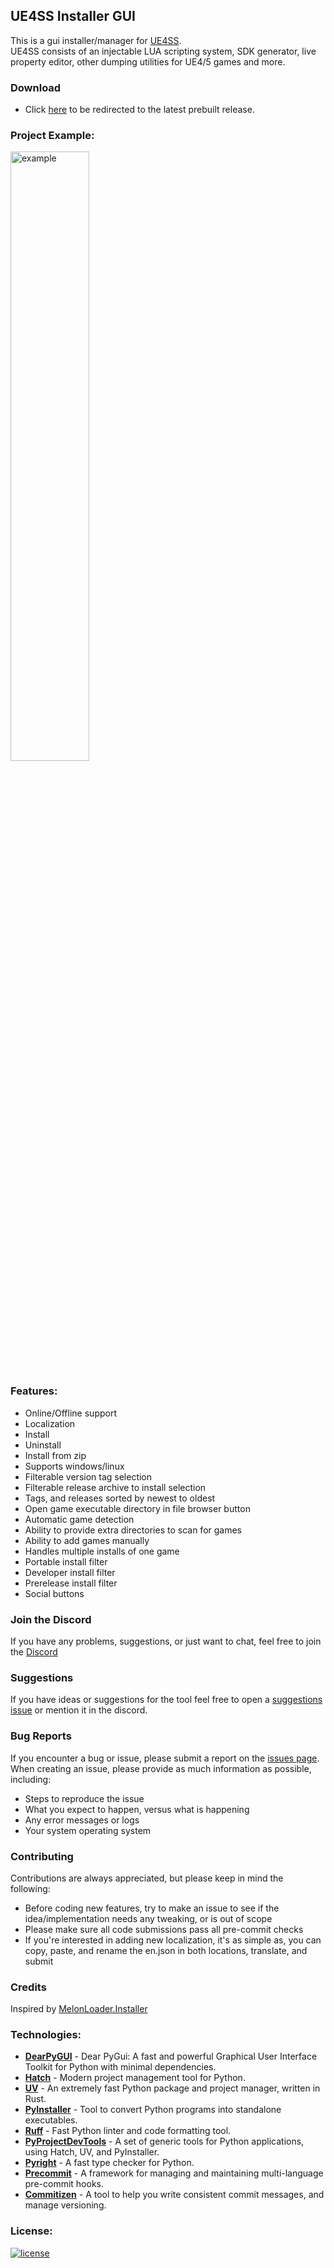 ## UE4SS Installer GUI

This is a gui installer/manager for [UE4SS](https://github.com/UE4SS-RE/RE-UE4SS).\
UE4SS consists of an injectable LUA scripting system, SDK generator, live property editor, other dumping utilities for UE4/5 games and more.


### Download
- Click [here](https://github.com/Mythical-Github/ue4ss_installer_gui/releases/latest) to be redirected to the latest prebuilt release.


### Project Example:
<img src="https://github.com/user-attachments/assets/f6a0ec21-4ee3-4f52-8eeb-2b79cafddf98" alt="example" width="50%" height="50%">

  
### Features:
- Online/Offline support
- Localization
- Install
- Uninstall
- Install from zip
- Supports windows/linux
- Filterable version tag selection
- Filterable release archive to install selection
- Tags, and releases sorted by newest to oldest
- Open game executable directory in file browser button
- Automatic game detection
- Ability to provide extra directories to scan for games
- Ability to add games manually
- Handles multiple installs of one game
- Portable install filter
- Developer install filter
- Prerelease install filter
- Social buttons


### Join the Discord
If you have any problems, suggestions, or just want to chat, feel free to join the [Discord](https://discord.gg/7qhRGHF9Tt)


### Suggestions
If you have ideas or suggestions for the tool feel free to open a [suggestions issue](https://github.com/Mythical-Github/ue4ss_installer_gui/issues) or mention it in the discord.


### Bug Reports
If you encounter a bug or issue, please submit a report on the [issues page](https://github.com/Mythical-Github/ue4ss_installer_gui/issues). 
When creating an issue, please provide as much information as possible, including:
- Steps to reproduce the issue
- What you expect to happen, versus what is happening
- Any error messages or logs
- Your system operating system


### Contributing
Contributions are always appreciated, but please keep in mind the following:
- Before coding new features, try to make an issue to see if the idea/implementation needs any tweaking, or is out of scope
- Please make sure all code submissions pass all pre-commit checks
- If you're interested in adding new localization, it's as simple as, you can copy, paste, and rename the en.json in both locations, translate, and submit


### Credits
Inspired by [MelonLoader.Installer](https://github.com/LavaGang/MelonLoader.Installer)


### Technologies:

- **[DearPyGUI](https://github.com/hoffstadt/DearPyGui)** - Dear PyGui: A fast and powerful Graphical User Interface Toolkit for Python with minimal dependencies.
- **[Hatch](https://github.com/pypa/hatch)** - Modern project management tool for Python.
- **[UV](https://github.com/astral-sh/uv)** - An extremely fast Python package and project manager, written in Rust.
- **[PyInstaller](https://github.com/pyinstaller/pyinstaller)** - Tool to convert Python programs into standalone executables.
- **[Ruff](https://github.com/astral-sh/ruff)** - Fast Python linter and code formatting tool.
- **[PyProjectDevTools](https://github.com/Mythical-Github/py_project_dev_tools)** - A set of generic tools for Python applications, using Hatch, UV, and PyInstaller.
- **[Pyright](https://github.com/microsoft/pyright)** - A fast type checker for Python.
- **[Precommit](https://github.com/pre-commit/pre-commit)** - A framework for managing and maintaining multi-language pre-commit hooks.
- **[Commitizen](https://github.com/commitizen-tools/commitizen)** - A tool to help you write consistent commit messages, and manage versioning.


### License:
[![license](https://www.gnu.org/graphics/gplv3-with-text-136x68.png)](LICENSE)
